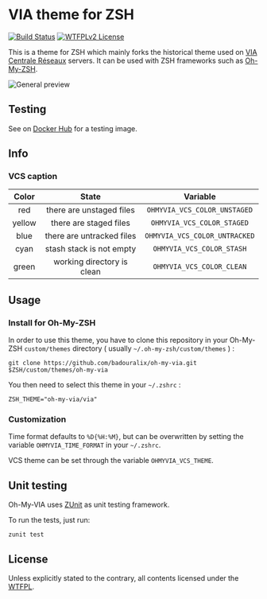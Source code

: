 VIA theme for ZSH
=================

[![Build Status](https://travis-ci.org/badouralix/oh-my-via.svg?branch=master)](https://travis-ci.org/badouralix/oh-my-via)
[![WTFPLv2 License](https://img.shields.io/badge/license-WTFPLv2-blue.svg)](http://www.wtfpl.net)

This is a theme for ZSH which mainly forks the historical theme used on
[VIA Centrale Réseaux](https://via.ecp.fr/) servers. It can be used with
ZSH frameworks such as [Oh-My-ZSH](https://github.com/robbyrussell/oh-my-zsh).

![General preview](https://cloud.githubusercontent.com/assets/19719047/21297526/3658ab04-c582-11e6-811d-f316d26996b3.png "Oh-My-VIA theme preview")


Testing
-------

See on [Docker Hub](https://hub.docker.com/r/badouralix/oh-my-via/) for a testing image.


Info
----

### VCS caption

| Color  | State                      | Variable                      |
|:------:|:--------------------------:|:-----------------------------:|
| red    | there are unstaged files   | `OHMYVIA_VCS_COLOR_UNSTAGED`  |
| yellow | there are staged files     | `OHMYVIA_VCS_COLOR_STAGED`    |
| blue   | there are untracked files  | `OHMYVIA_VCS_COLOR_UNTRACKED` |
| cyan   | stash stack is not empty   | `OHMYVIA_VCS_COLOR_STASH`     |
| green  | working directory is clean | `OHMYVIA_VCS_COLOR_CLEAN`     |


Usage
-----

### Install for Oh-My-ZSH

In order to use this theme, you have to clone this repository in your Oh-My-ZSH
`custom/themes` directory ( usually `~/.oh-my-zsh/custom/themes` ) :

```
git clone https://github.com/badouralix/oh-my-via.git $ZSH/custom/themes/oh-my-via
```

You then need to select this theme in your `~/.zshrc` :

```
ZSH_THEME="oh-my-via/via"
```

### Customization

Time format defaults to `%D{%H:%M}`, but can be overwritten by setting the variable
`OHMYVIA_TIME_FORMAT` in your `~/.zshrc`.

VCS theme can be set through the variable `OHMYVIA_VCS_THEME`.


Unit testing
------------

Oh-My-VIA uses [ZUnit](https://github.com/molovo/zunit) as unit testing framework.

To run the tests, just run:

```
zunit test
```


License
-------

Unless explicitly stated to the contrary, all contents licensed under the [WTFPL](LICENSE).

